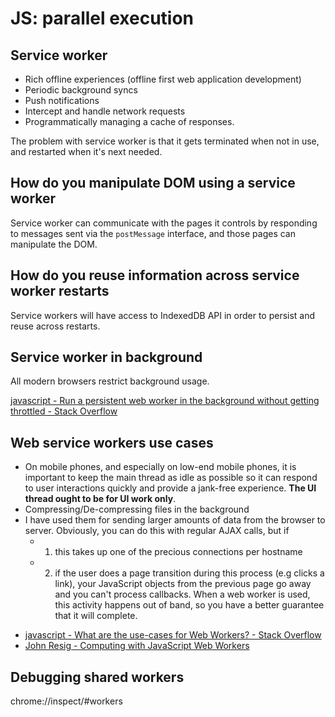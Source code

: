 # JS: parallel execution

## Service worker

* Rich offline experiences (offline first web application development)
* Periodic background syncs
* Push notifications
* Intercept and handle network requests
* Programmatically managing a cache of responses.

The problem with service worker is that it gets terminated when not in use, and restarted when it's next needed.
## How do you manipulate DOM using a service worker

Service worker can communicate with the pages it controls by responding to messages sent via the `postMessage` interface, and those pages can manipulate the DOM.
## How do you reuse information across service worker restarts

Service workers will have access to IndexedDB API in order to persist and reuse across restarts.

## Service worker in background

All modern browsers restrict background usage.

[javascript - Run a persistent web worker in the background without getting throttled - Stack Overflow](https://stackoverflow.com/questions/66822611/run-a-persistent-web-worker-in-the-background-without-getting-throttled)

## Web service workers use cases

* On mobile phones, and especially on low-end mobile phones, it is important to keep the main thread as idle as possible so it can respond to user interactions quickly and provide a jank-free experience. **The UI thread ought to be for UI work only**.
* Compressing/De-compressing files in the background
* I have used them for sending larger amounts of data from the browser to server. Obviously, you can do this with regular AJAX calls, but if
	* 1) this takes up one of the precious connections per hostname
	* 2) if the user does a page transition during this process (e.g clicks a link), your JavaScript objects from the previous page go away and you can't process callbacks. When a web worker is used, this activity happens out of band, so you have a better guarantee that it will complete.

- [javascript - What are the use-cases for Web Workers? - Stack Overflow](https://stackoverflow.com/questions/2773682/what-are-the-use-cases-for-web-workers)
- [John Resig - Computing with JavaScript Web Workers](https://web.archive.org/web/20150324224131/http://ejohn.org/blog/web-workers/)

## Debugging shared workers

chrome://inspect/#workers